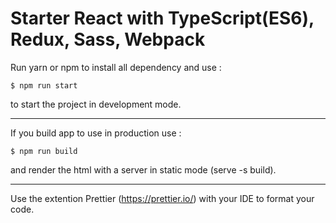 # Starter React with TypeScript(ES6), Redux, Sass, Webpack

Run yarn or npm to install all dependency and use :

```
$ npm run start
```

to start the project in development mode.

---

If you build app to use in production use :

```
$ npm run build
```

and render the html with a server in static mode (serve -s build).

---

Use the extention Prettier (https://prettier.io/) with your IDE to format your code.
